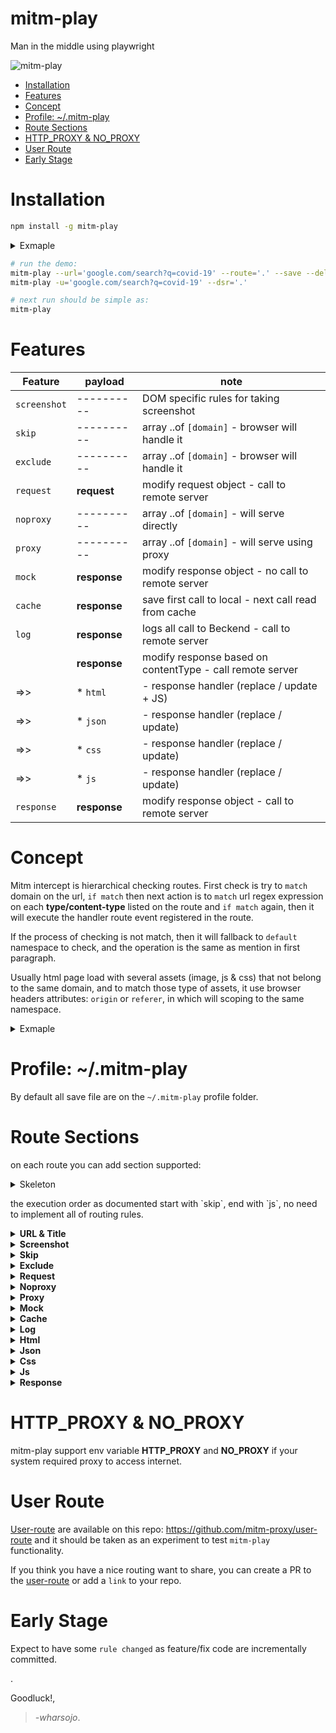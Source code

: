 # mitm-play
Man in the middle using playwright

![mitm-play](https://raw.githubusercontent.com/mitm-proxy/user-route/master/docs/mitm-proxy.gif)

   * [Installation](#installation)
   * [Features](#features)
   * [Concept](#concept)
   * [Profile: ~/.mitm-play](#profile-mitm-play)
   * [Route Sections](#route-sections)
   * [HTTP_PROXY &amp; NO_PROXY](#http_proxy--no_proxy)
   * [User Route](#user-route)
   * [Early Stage](#early-stage)

# Installation
```bash
npm install -g mitm-play
```
<details><summary>Exmaple</summary>
<p>

```js
// create new folder/file: google.com/index.js and add this content:
const googlJS = function() {
  document.querySelectorAll('g-section-with-header').forEach(n=>n.remove())
  document.querySelectorAll('.obcontainer').forEach(n=>n.remove())
  document.querySelectorAll('.g-blk').forEach(n=>n.remove())
};

const {hello} = global.mitm.fn;

const route = {
  title: 'Search - google',
  url: 'https://google.com/search?q=github+playwright',
  html: {
    'www.google.com/search': {
      el: 'e_end', //JS at end of 
      js: [googlJS, hello], //html body
    },
  }, //all js request from gstatic.com 
  js: {'gstatic.com': ''} // will be empty response
}
module.exports = route;
```
</p>
</details>

```bash
# run the demo:
mitm-play --url='google.com/search?q=covid-19' --route='.' --save --delete
mitm-play -u='google.com/search?q=covid-19' --dsr='.'

# next run should be simple as:
mitm-play
```

# Features

| Feature     | payload      | note                                       
|-------------|--------------|----------------------------------------
| `screenshot`| ----------   | DOM specific rules for taking screenshot
| `skip`      | ----------   | array ..of `[domain]` - browser will handle it    
| `exclude`   | ----------   | array ..of `[domain]` - browser will handle it    
| `request`   | __request__  | modify request object - call to remote server
| `noproxy`   | ----------   | array ..of `[domain]` - will serve directly    
| `proxy`     | ----------   | array ..of `[domain]` - will serve using proxy    
| `mock`      | __response__ | modify response object - no call to remote server  
| `cache`     | __response__ | save first call to local - next call read from cache 
| `log`       | __response__ | logs all call to Beckend - call to remote server   
|             | __response__ | modify response based on contentType - call remote server
| =>>         | * `html`     | - response handler (replace / update + JS)
| =>>         | * `json`     | - response handler (replace / update)
| =>>         | * `css`      | - response handler (replace / update)
| =>>         | * `js`       | - response handler (replace / update)
| `response`  | __response__ | modify response object - call to remote server

# Concept
Mitm intercept is hierarchical checking routes. First check is try to `match` domain on the url, `if match` then next action is to `match` url regex expression on each **type/content-type** listed on the route and `if match` again, then it will execute the handler route event registered in the route.

If the process of checking is not match, then it will fallback to `default` namespace to check, and the operation is the same as mention in first paragraph. 

Usually html page load with several assets (image, js & css) that not belong to the same domain, and to match those type of assets, it use browser headers attributes: `origin` or `referer`, in which will scoping to the same namespace.

<details><summary>Exmaple</summary>
<p>

In below example the route is having a `js` object and the process of checking narrated as: if there is a JS assets come from `gstatic.com`, then the response will get replace with an empty string.

Namespaces: `default`, `google.com` on nodejs global scope:  
```js
global.mitm.route = {
  'default': {
    mock: {...}
  },
  'google.com': {
    html: {
      'www.google.com/search': {
        el: 'e_end', // JS at end of 
        js: [googlJS, hello], // html body
      },
    },
    js: {
      'gstatic.com': ''
    }
  },
}
```
</p>
</details>

# Profile: ~/.mitm-play
By default all save file are on the `~/.mitm-play` profile folder.

# Route Sections
on each route you can add section supported:

<details><summary>Skeleton</summary>
<p>

```js
routes = {
  url:     '',
  title:   '',
  screenshot: {}, //user interaction rules & observe DOM-Element
  skip:    [], //start routing rules
  exclude: [],
  request: {},
  noproxy: [], 
  proxy:   [], // request with proxy
  mock:    {}, 
  cache:   {},
  log:     {},
  html:    {},
  json:    {},
  css:     {},
  js:      {},
  response:{}, //end routing rules
}
```
</p>
</details>
<p>
the execution order as documented start with `skip`, end with `js`, no need to implement all of routing rules. 
</p>

<details><summary><b>URL & Title</b></summary>
<p>

Url will be use as part of the CLI first params with non dashes. The logic is try to match partion of text in **`url`** and if it match, continue to open it in the browser.

For `Title`, it just provide basic information about this route.
```js
routes = {
  title: 'Amazon - amazon',
  url:  'https://www.amazon.com/b?node=229189',
};
// mitm-play ama -dpsr='.' -> search: 'ama' in url and go to the website
```
</p>
</details>
<details><summary><b>Screenshot</b></summary>
<p>

Capture/Screeshot when user *click* specific DOM-Element *match* with `selector` or state-change, like DOM-Element getting *insert* or *remove* and match **selector** inside `observer` key.

Below example show three selector in `observer`:
*  *'.field.error'* -> **filename**: field-error -> **state**: `insert` or `remove`
*  *'.input.focus'* -> **filename**: input -> **state**: `insert` or `remove`
*  *'.panel.error'* -> **filename**: panel-error -> **state**: `insert`

Caveat: `observer` is an *experimental feature*, take it as a grain salt, expectation of selector should be like toggling and it need a unique match to the DOM-Element, *please do test on chrome-devtools before reporting a bug*.

Caveat 2: this `Screenshot` rule(s), required successful injection of websocket client to html document, if it not success (error can be seen on chrome dev-tools),might be *content-security-policy* restriction. 

Caveat 3: process screenshot sometime take times and for SPA, transition between page usually instantly and it lead to capturing next page, even if the trigger come from button in previouse page, there is a CLI option: -z/--lazy to delay click action for about ~400ms 
```js
screenshot: {
  selector: '[type=button],[type=submit],button,a', //click event
  observer: {
    /***
     * selector must be uniq, represent not in the dom 
     * state change couse element tobe insert or remove,
     * or can be just class change 
    */
    '.field.error': 'field-error:insert,remove',
    '.input.focus': 'input:insert,remove',
    '.panel.error': 'panel-error:insert',
  },
  at: 'sshot', //'^sshot' part of log filename
},
```
`at` is a partion of filename and having a simple rule attach on it. Guess what is it?.
</p>
</details>
<details><summary><b>Skip</b></summary>
<p>

Skipping back **`url`** to the browser if partion of **`url`** match text in array of `skip` section, `mitm-play` will not process further.
```js
skip: ['wp-admin'],
```
</p>
</details>
<details><summary><b>Exclude</b></summary>
<p>

Exclude match **`url`** rule in which having same *Origin/Referer* to the route namespace, `mitm-play` will not process further.
```js
exclude: ['wp-admin'],
```
</p>
</details>
<details><summary><b>Request</b></summary>
<p>

Manipulate Request with `request` function
```js
request: {
  'disqus.com/embed/comments/': {
    request({url, method, headers, body, browserName}) {
      return {}
    }
  }
},
```
</p>
</details>
<details><summary><b>Noproxy</b></summary>
<p>

if proxy config was set to all request/response, `noproxy` will exclude it from proxy. Example below will set domain nytimes.com with direct access and the rest will go thru proxy. 
```js
// HTTP_PROXY env need to be set, cli: --proxy .. --noproxy ..
noproxy: ['nytimes.com'],
proxy:   ['.+'],
```
</p>
</details>
<details><summary><b>Proxy</b></summary>
<p>

Certain domain will go thru proxy
```js
// HTTP_PROXY env need to be set, cli: --proxy ..
proxy: [
  'google-analytics.com',
],
```
</p>
</details>
<details><summary><b>Mock</b></summary>
<p>

Mocking the **response**.

Basic rule: replace **response body** with **the matcher** value 
```js
mock: {'2mdn.net': ''},
```

`response` rule: manipulate **response** with return value of `response` *function*
```js
mock: {
  'mitm-play/twitter.js': {
    response({status, headers, body}) {
      return {body} //can be {} or combination of {status, headers, body}
    },
  },
},
```

`js` rule: **the mock body** will be a concatenation of JS code
```js
const unregisterJS = () => {
  ...
  console.log('unregister service worker')
};

mock: {
  'mitm-play/twitter.js': {
    js: [unregisterJS],
  },
},
```
Please do not combine  `response` with `js`, `js` will add/replace content-type to  *'application/javascript'*.
</p>
</details>
<details><summary><b>Cache</b></summary>
<p>

Save the first request to your local disk so next request will serve from there.
```js
cache: {
  'amazon.com': {
    contentType: ['javascript', 'image']
  }
},
```
`cache` support `response` function, it means the result can be manipulate first before send to the browser.
```js
cache: {
  'amazon.com': {
    contentType: ['json'], //required! 
    response({status, headers, body}) {
      return {body} //can be {} or combination of {status, headers, body}
    },    
  }
},
```
</p>
</details>
<details><summary><b>Log</b></summary>
<p>

Save the response to your local disk. by default contentType `json` will log complete request / response, for different type default log should be response payload. 

Special usacase like google-analytic will send contentType of `gif` with [GET] request, and response payload is not needed, there is an option `log` to force log with json complete request / response.  
```js
log: {
  'amazon.com': {
    contentType: ['json']
  },
  'google-analytics.com/collect': {
    contentType: ['gif'],
    log: true, //'<remove>'
  }
},
```
`log` support `response` function, it means the result can be manipulate first before send to the browser.
```js
log: {
  'amazon.com': {
    contentType: ['json'], //required! 
    response({status, headers, body}) {
      return {body} //can be {} or combination of {status, headers, body}
    },    
  }
},
```
</p>
</details>
<details><summary><b>Html</b></summary>
<p>

Manipulate the response.

Basic rule: replace **response body** with **the matcher** value 
```js
html: {'twitter.net': ''},
```

`response` rule: manipulate **response** with return value of `response` *function*
```js
html: {
  'twitter.com/home': {
    response({status, headers, body}) {
      ....
      return {body} //can be {} or combination of {status, headers, body}
    },
  },
},
```
`js` rule: insert js script element into specific area in html document
```js
html: {
  'www.google.com/search': {
    el: 'e_end', // JS at end of 
    js: [googlJS, hello], // html body
  },
},
```
</p>
</details>
<details><summary><b>Json</b></summary>
<p>

Manipulate the response.

Basic rule: replace **response body** with **the matcher** value 
```js
json: {'twitter.net': '{}'},
```

`response` rule: manipulate **response** with return value of `response` *function*
```js
json: {
  'twitter.com/home': {
    response({status, headers, body}) {
      ....
      return {body} //can be {} or combination of {status, headers, body}
    },
  },
},
```
</p>
</details>
<details><summary><b>Css</b></summary>
<p>

Manipulate the response.

Basic rule: replace **response body** with **the matcher** value -or- add to the end of response body by adding FAT arrow syntax `=>${style}`
```js
const style = 'body: {color: red}';
...
css: {'twitter.net': style}, //or `=>${style}`
```

`response` rule: manipulate **response** with return value of `response` *function*
```js
css: {
  'twitter.com/home': {
    response({status, headers, body}) {
      ....
      return {body} //can be {} or combination of {status, headers, body}
    },
  },
},
```
</p>
</details>
<details><summary><b>Js</b></summary>
<p>

Manipulate the response.

Basic rule: replace **response body** with **the matcher** value -or- add to the end of response body by adding FAT arrow syntax `=>${style}`
```js
const code = 'alert(0);'
...
js: {'twitter.net': code}, //or `=>${code}`
```

`response` rule: manipulate **response** with return value of `response` *function*
```js
js: {
  'twitter.com/home': {
    response({status, headers, body}) {
      ....
      return {body} //can be {} or combination of {status, headers, body}
    },
  },
},
```
</p>
</details>
<details><summary><b>Response</b></summary>
<p>

Manipulate Response with `response` function
```js
response: {
  '.+': {
    request({status, headers, body}) {
      headers['new-header'] = 'with some value';
      return {headers};
    }
  }
},
```
</p>
</details>

# HTTP_PROXY & NO_PROXY
mitm-play support env variable **HTTP_PROXY** and **NO_PROXY** if your system required proxy to access internet.

# User Route
[User-route](https://github.com/mitm-proxy/user-route) are available on this repo: https://github.com/mitm-proxy/user-route and it should be taken as an experiment to test `mitm-play` functionality. 

If you think you have a nice routing want to share, you can create a PR to the [user-route](https://github.com/mitm-proxy/user-route) or add a `link` to your repo.  

# Early Stage
Expect to have some `rule changed` as feature/fix code are incrementally committed.

.

Goodluck!,
>*-wharsojo*.
